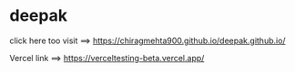 # deepak

click here too visit ==> https://chiragmehta900.github.io/deepak.github.io/


Vercel link ==> https://verceltesting-beta.vercel.app/

